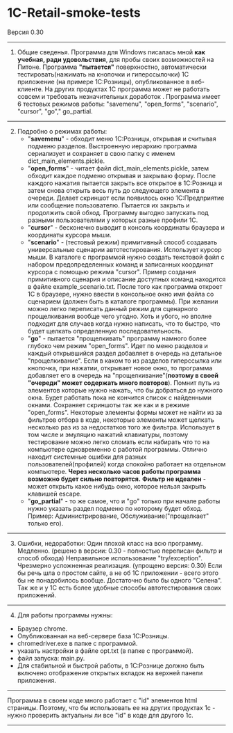 # 1C-Retail-smoke-tests

Версия 0.30

---

1. Общие сведенья.
Программа для Windows писалась мной **как учебная, ради удовольствия**, для пробы своих возможностей на Питоне. Программа **"пытается"** поверхностно, автоматически тестировать(нажимать на кнопочки и гиперссылочки) 1C приложение (на примере 1С:Розницы), опубликованное в веб-клиенте. На других продуктах 1С программа может не работать совсем и требовать незначительных доработок .
Программа имеет 6 тестовых режимов работы: "savemenu", "open_forms", "scenario", "cursor", "go"," go_partial.

---

2. Подробно о режимах работы:
	* "**savemenu**" - обходит меню 1С:Розницы, открывая и считывая подменю разделов. Выстроенную иерархию программа сериализует и сохраняет в свою папку с именем dict_main_elements.pickle.
	* "**open_forms**" - читает файл dict_main_elements.pickle, затем обходит каждое подменю открывая и закрываю форму. После каждого нажатия пытается закрыть все открытое в 1С:Розница и затем снова открыть весь путь до следующего элемента в очереди. Делает скриншот если появилось окно 1С:Предприятие или сообщение пользователю. Пытается их закрыть и продолжить свой обход. Программу выгодно запускать под разными пользователями у которых разные профили 1С. 
	* "**cursor**" - бесконечно выводит в консоль координаты браузера и координаты курсора мыши.
	* "**scenario**" - (тестовый режим) примитивный способ создавать универсальные сценарии автотестирования. Использует курсор мыши. В каталоге с программой нужно создать текстовой файл с набором предопределенных команд и записанных координат курсора с помощью режима "cursor". Пример создания примитивного сценария и описание доступных команд находится в файле example_scenario.txt.
После того как программа откроет 1С в браузере, нужно ввести в консольное окно имя файла со сценарием (должен быть в каталоге программы). 
При желании можно легко переписать данный режим для сценарного прощелкивания вообще чего угодно.
Хоть и убого, но вполне подходит для случаев когда нужно написать, что то быстро, что будет щелкать определенную последовательность.
	* "**go**"  - пытается "прощелкивать" программу намного более глубоко чем режим "open_forms". Идет по меню разделов и каждый открывшийся раздел добавляет в очередь на детальное "прощелкивание".  Если в каком то из разделов гиперссылка или кнопочка, при нажатии, открывает новое окно, то программа добавляет его в очередь на "прощелкивание"(**поэтому в своей "очереди" может содержать много повторов**). Помнит путь из элементов которые нужно нажать, что бы добраться до нужного окна. Будет работать пока не кончится список с найденными окнами. Сохраняет скриншоты так же как и в режиме "open_forms". Некоторые элементы формы может не найти из за фильтров отбора в коде, некоторые элементы может щелкать несколько раз из за недостатков того же фильтра. Использует в том числе и эмуляцию нажатий клавиатуры, поэтому тестирование можно легко сломать если набирать что то на компьютере одновременно с работой программы. Отлично находит системные ошибки для разных пользователей(профилей) когда спокойно работает на отдельном компьютере. **Через несколько часов работы программа возможно будет сильно повторятся.** **Фильтр не идеален** - может открыть какое нибудь окно, которое нельзя закрыть клавишей escape.
	* "**go_partial**" - то же самое, что и "go" только при начале работы нужно указать раздел подменю по которому будет обход. Пример: Администрирование, Обслуживание("прощелкает" только его).
	
---

3. Ошибки, недоработки:
Один плохой класс на всю программу. 
Медленно.  (решено в версии: 0.30 - полностью переписан фильтр и способ обхода)
Неправильное использование "try/exception". 
Чрезмерно усложненная реализация. (упрощено  версия: 0.30)
Если бы речь шла о простом сайте, а не об 1С приложении - всего этого бы не понадобилось вообще. 
Достаточно было бы одного "Селена". 
Так же и у 1С есть более удобные способы автотестирования своих приложений.

---

4. Для работы программы нужны:
* Браузер chrome. 
* Опубликованная на веб-сервере база 1С:Розницы.
* chromedriver.exe в папке с программой.
* указать настройки в файле opt.txt (в папке с программой).
* файл запуска: main.py. 
* Для стабильной и быстрой работы, в 1С:Рознице должно быть включено отображение открытых вкладок на верхней панели приложения.

---

Программа в своем коде много работает с "id" элементов html страницы. 
Поэтому, что бы использовать ее на других продуктах 1с - нужно проверить актуальны ли все "id" в коде для другого 1с. 

---
